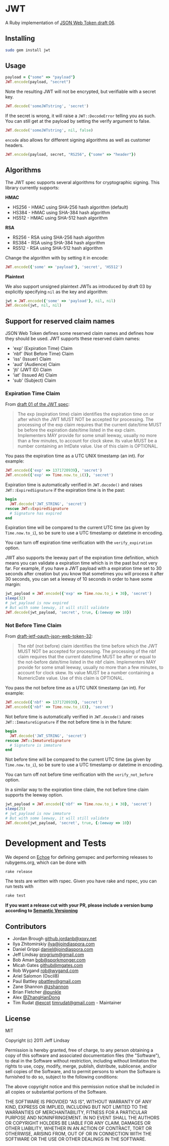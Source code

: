 # JWT
A Ruby implementation of [JSON Web Token draft 06](http://self-issued.info/docs/draft-jones-json-web-token-06.html).

## Installing

```bash
sudo gem install jwt
```

## Usage

```ruby
payload = {"some" => "payload"}
JWT.encode(payload, "secret")
```

Note the resulting JWT will not be encrypted, but verifiable with a secret key.

```ruby
JWT.decode('someJWTstring', 'secret')
```

If the secret is wrong, it will raise a `JWT::DecodeError` telling you as such. You can still get at the payload by setting the verify argument to false.

```ruby
JWT.decode('someJWTstring', nil, false)
```

`encode` also allows for different signing algorithms as well as customer headers.

```ruby
JWT.encode(payload, secret, "RS256", {"some" => "header"})
```

## Algorithms

The JWT spec supports several algorithms for cryptographic signing. This library currently supports:

**HMAC**

* HS256	- HMAC using SHA-256 hash algorithm (default)
* HS384	- HMAC using SHA-384 hash algorithm
* HS512 - HMAC using SHA-512 hash algorithm

**RSA**

* RS256 - RSA using SHA-256 hash algorithm
* RS384 - RSA using SHA-384 hash algorithm
* RS512 - RSA using SHA-512 hash algorithm

Change the algorithm with by setting it in encode:

```ruby
JWT.encode({'some' => 'payload'}, 'secret', 'HS512')
```

**Plaintext**

We also support unsigned plaintext JWTs as introduced by draft 03 by explicitly specifying `nil` as the key and algorithm:

```ruby
jwt = JWT.encode({'some' => 'payload'}, nil, nil)
JWT.decode(jwt, nil, nil)
```

## Support for reserved claim names
JSON Web Token defines some reserved claim names and defines how they should be
used. JWT supports these reserved claim names:

 - 'exp' (Expiration Time) Claim
 - 'nbf' (Not Before Time) Claim
 - 'iss' (Issuer) Claim
 - 'aud' (Audience) Claim
 - 'jti' (JWT ID) Claim
 - 'iat' (Issued At) Claim
 - 'sub' (Subject) Claim

### Expiration Time Claim

From [draft 01 of the JWT spec](http://self-issued.info/docs/draft-jones-json-web-token-01.html#ReservedClaimName):

> The exp (expiration time) claim identifies the expiration time on or after
> which the JWT MUST NOT be accepted for processing. The processing of the exp
> claim requires that the current date/time MUST be before the expiration
> date/time listed in the exp claim. Implementers MAY provide for some small
> leeway, usually no more than a few minutes, to account for clock skew. Its
> value MUST be a number containing an IntDate value. Use of this claim is
> OPTIONAL.

You pass the expiration time as a UTC UNIX timestamp (an int). For example:

```ruby
JWT.encode({'exp' => 1371720939}, 'secret')
JWT.encode({'exp' => Time.now.to_i()}, 'secret')
```

Expiration time is automatically verified in `JWT.decode()` and raises
`JWT::ExpiredSignature` if the expiration time is in the past:

```ruby
begin
  JWT.decode('JWT_STRING', 'secret')
rescue JWT::ExpiredSignature
  # Signature has expired
end
```

Expiration time will be compared to the current UTC time (as given by
`Time.now.to_i`), so be sure to use a UTC timestamp or datetime in encoding.

You can turn off expiration time verification with the `verify_expiration` option.

JWT also supports the leeway part of the expiration time definition, which
means you can validate a expiration time which is in the past but not very far.
For example, if you have a JWT payload with a expiration time set to 30 seconds
after creation but you know that sometimes you will process it after 30 seconds,
you can set a leeway of 10 seconds in order to have some margin:

```ruby
jwt_payload = JWT.encode({'exp' => Time.now.to_i + 30}, 'secret')
sleep(32)
# jwt_payload is now expired
# But with some leeway, it will still validate
JWT.decode(jwt_payload, 'secret', true, {:leeway => 10})
```

### Not Before Time Claim

From [draft-ietf-oauth-json-web-token-32](http://self-issued.info/docs/draft-ietf-oauth-json-web-token.html#nbfDef):

> The nbf (not before) claim identifies the time before which the JWT MUST NOT
> be accepted for processing. The processing of the nbf claim requires that the
> current date/time MUST be after or equal to the not-before date/time listed
> in the nbf claim. Implementers MAY provide for some small leeway, usually no
> more than a few minutes, to account for clock skew. Its value MUST be a number
> containing a NumericDate value. Use of this claim is OPTIONAL.

You pass the not before time as a UTC UNIX timestamp (an int). For example:

```ruby
JWT.encode({'nbf' => 1371720939}, 'secret')
JWT.encode({'nbf' => Time.now.to_i()}, 'secret')
```

Not before time is automatically verified in `JWT.decode()` and raises
`JWT::ImmatureSignature` if the not before time is in the future:

```ruby
begin
  JWT.decode('JWT_STRING', 'secret')
rescue JWT::ImmatureSignature
  # Signature is immature
end
```

Not before time will be compared to the current UTC time (as given by
`Time.now.to_i`), so be sure to use a UTC timestamp or datetime in encoding.

You can turn off not before time verification with the `verify_not_before` option.

In a similar way to the expiration time claim, the not before time claim supports
the leeway option.

```ruby
jwt_payload = JWT.encode({'nbf' => Time.now.to_i + 30}, 'secret')
sleep(25)
# jwt_payload is now immature
# But with some leeway, it will still validate
JWT.decode(jwt_payload, 'secret', true, {:leeway => 10})
```

# Development and Tests

We depend on [Echoe](http://rubygems.org/gems/echoe) for defining gemspec and performing releases to rubygems.org, which can be done with

```bash
rake release
```

The tests are written with rspec. Given you have rake and rspec, you can run tests with

```bash
rake test
```

**If you want a release cut with your PR, please include a version bump according to [Semantic Versioning](http://semver.org/)**

## Contributors

 * Jordan Brough <github.jordanb@xoxy.net>
 * Ilya Zhitomirskiy <ilya@joindiaspora.com>
 * Daniel Grippi <daniel@joindiaspora.com>
 * Jeff Lindsay <progrium@gmail.com>
 * Bob Aman <bob@sporkmonger.com>
 * Micah Gates <github@mgates.com>
 * Rob Wygand <rob@wygand.com>
 * Ariel Salomon (Oscil8)
 * Paul Battley <pbattley@gmail.com>
 * Zane Shannon [@zshannon](https://github.com/zshannon)
 * Brian Fletcher [@punkle](https://github.com/punkle)
 * Alex [@ZhangHanDong](https://github.com/ZhangHanDong)
 * Tim Rudat [@excpt](https://github.com/excpt) <timrudat@gmail.com> - Maintainer

## License

MIT

Copyright (c) 2011 Jeff Lindsay

Permission is hereby granted, free of charge, to any person obtaining a copy of this software and associated documentation files (the "Software"), to deal in the Software without restriction, including without limitation the rights to use, copy, modify, merge, publish, distribute, sublicense, and/or sell copies of the Software, and to permit persons to whom the Software is furnished to do so, subject to the following conditions:

The above copyright notice and this permission notice shall be included in all copies or substantial portions of the Software.

THE SOFTWARE IS PROVIDED "AS IS", WITHOUT WARRANTY OF ANY KIND, EXPRESS OR IMPLIED, INCLUDING BUT NOT LIMITED TO THE WARRANTIES OF MERCHANTABILITY, FITNESS FOR A PARTICULAR PURPOSE AND NONINFRINGEMENT. IN NO EVENT SHALL THE AUTHORS OR COPYRIGHT HOLDERS BE LIABLE FOR ANY CLAIM, DAMAGES OR OTHER LIABILITY, WHETHER IN AN ACTION OF CONTRACT, TORT OR OTHERWISE, ARISING FROM, OUT OF OR IN CONNECTION WITH THE SOFTWARE OR THE USE OR OTHER DEALINGS IN THE SOFTWARE.
